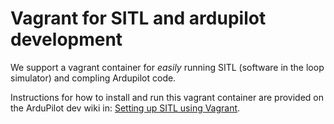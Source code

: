 # Vagrant for SITL and ardupilot development

We support a vagrant container for _easily_ running SITL (software in the loop simulator) and compling Ardupilot code.

Instructions for how to install and run this vagrant container are provided on the ArduPilot dev wiki in: [Setting up SITL using Vagrant](https://dev.ardupilot.org/wiki/setting-up-sitl-using-vagrant/).
